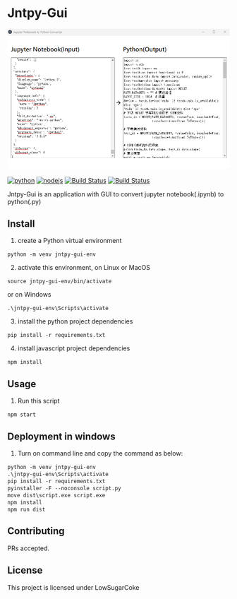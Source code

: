 # Jntpy-Gui
[![banner](https://raw.githubusercontent.com/LowSugarCoke/jntpy-gui/5b74eb608b489b6cf4eada9b19e575f49863bb05/banner/banner.png)](https://github.com/LowSugarCoke/jntpy-gui)

[![python](https://img.shields.io/badge/python-3.10.9-blue)](https://github.com/LowSugarCoke/jntpy-gui) [![nodejs](https://img.shields.io/badge/nodejs-16.20.0-blue)](https://github.com/LowSugarCoke/jntpy-gui) [![Build Status](https://img.shields.io/github/forks/LowSugarCoke/jntpy-gui.svg)](https://github.com/LowSugarCoke/jntpy-gui) [![Build Status](https://img.shields.io/github/stars/LowSugarCoke/jntpy-gui.svg)](https://github.com/LowSugarCoke/jntpy-gui)



Jntpy-Gui is an application with GUI to convert jupyter notebook(.ipynb) to python(.py)

## Install


1. create a Python virtual environment
```
python -m venv jntpy-gui-env
```
2. activate this environment, on Linux or MacOS
```
source jntpy-gui-env/bin/activate
```
or on Windows
```
.\jntpy-gui-env\Scripts\activate
```
3. install the python project dependencies
```
pip install -r requirements.txt
```

4. install javascript project dependencies
```
npm install
```


## Usage

1. Run this script
```
npm start
```

## Deployment in windows
1. Turn on command line and copy the command as below:

```
python -m venv jntpy-gui-env
.\jntpy-gui-env\Scripts\activate
pip install -r requirements.txt
pyinstaller -F --noconsole script.py
move dist\script.exe script.exe
npm install
npm run dist
```

## Contributing

PRs accepted.

## License

This project is licensed under LowSugarCoke